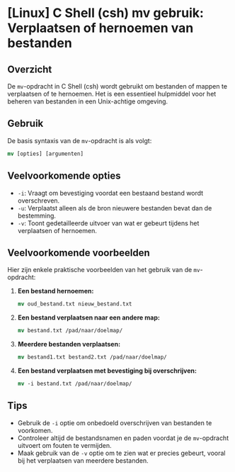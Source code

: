 # [Linux] C Shell (csh) mv gebruik: Verplaatsen of hernoemen van bestanden

## Overzicht
De `mv`-opdracht in C Shell (csh) wordt gebruikt om bestanden of mappen te verplaatsen of te hernoemen. Het is een essentieel hulpmiddel voor het beheren van bestanden in een Unix-achtige omgeving.

## Gebruik
De basis syntaxis van de `mv`-opdracht is als volgt:

```csh
mv [opties] [argumenten]
```

## Veelvoorkomende opties
- `-i`: Vraagt om bevestiging voordat een bestaand bestand wordt overschreven.
- `-u`: Verplaatst alleen als de bron nieuwere bestanden bevat dan de bestemming.
- `-v`: Toont gedetailleerde uitvoer van wat er gebeurt tijdens het verplaatsen of hernoemen.

## Veelvoorkomende voorbeelden
Hier zijn enkele praktische voorbeelden van het gebruik van de `mv`-opdracht:

1. **Een bestand hernoemen:**
   ```csh
   mv oud_bestand.txt nieuw_bestand.txt
   ```

2. **Een bestand verplaatsen naar een andere map:**
   ```csh
   mv bestand.txt /pad/naar/doelmap/
   ```

3. **Meerdere bestanden verplaatsen:**
   ```csh
   mv bestand1.txt bestand2.txt /pad/naar/doelmap/
   ```

4. **Een bestand verplaatsen met bevestiging bij overschrijven:**
   ```csh
   mv -i bestand.txt /pad/naar/doelmap/
   ```

## Tips
- Gebruik de `-i` optie om onbedoeld overschrijven van bestanden te voorkomen.
- Controleer altijd de bestandsnamen en paden voordat je de `mv`-opdracht uitvoert om fouten te vermijden.
- Maak gebruik van de `-v` optie om te zien wat er precies gebeurt, vooral bij het verplaatsen van meerdere bestanden.